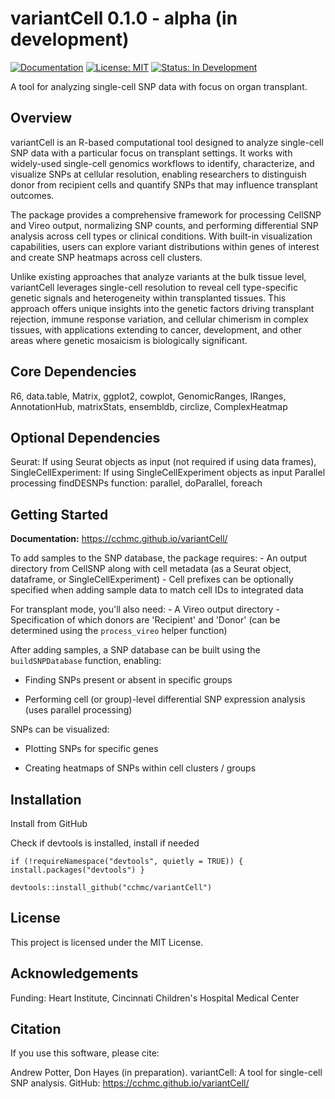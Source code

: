 # variantCell 0.1.0 - alpha (in development)

[![Documentation](https://img.shields.io/badge/docs-pkgdown-blue.svg)](https://cchmc.github.io/variantCell/) [![License: MIT](https://img.shields.io/badge/License-MIT-yellow.svg)](https://opensource.org/licenses/MIT) [![Status: In Development](https://img.shields.io/badge/Status-In%20Development-blue)]()

A tool for analyzing single-cell SNP data with focus on organ transplant.

## Overview

variantCell is an R-based computational tool designed to analyze single-cell SNP data with a particular focus on transplant settings. It works with widely-used single-cell genomics workflows to identify, characterize, and visualize SNPs at cellular resolution, enabling researchers to distinguish donor from recipient cells and quantify SNPs that may influence transplant outcomes.

The package provides a comprehensive framework for processing CellSNP and Vireo output, normalizing SNP counts, and performing differential SNP analysis across cell types or clinical conditions. With built-in visualization capabilities, users can explore variant distributions within genes of interest and create SNP heatmaps across cell clusters.

Unlike existing approaches that analyze variants at the bulk tissue level, variantCell leverages single-cell resolution to reveal cell type-specific genetic signals and heterogeneity within transplanted tissues. This approach offers unique insights into the genetic factors driving transplant rejection, immune response variation, and cellular chimerism in complex tissues, with applications extending to cancer, development, and other areas where genetic mosaicism is biologically significant.

## Core Dependencies

R6, data.table, Matrix, ggplot2, cowplot, GenomicRanges, IRanges, AnnotationHub, matrixStats, ensembldb, circlize, ComplexHeatmap

## Optional Dependencies

Seurat: If using Seurat objects as input (not required if using data frames), SingleCellExperiment: If using SingleCellExperiment objects as input Parallel processing findDESNPs function: parallel, doParallel, foreach

## Getting Started

**Documentation:** <https://cchmc.github.io/variantCell/>

To add samples to the SNP database, the package requires: - An output directory from CellSNP along with cell metadata (as a Seurat object, dataframe, or SingleCellExperiment) - Cell prefixes can be optionally specified when adding sample data to match cell IDs to integrated data

For transplant mode, you'll also need: - A Vireo output directory - Specification of which donors are 'Recipient' and 'Donor' (can be determined using the `process_vireo` helper function)

After adding samples, a SNP database can be built using the `buildSNPDatabase` function, enabling:

-   Finding SNPs present or absent in specific groups

-   Performing cell (or group)-level differential SNP expression analysis (uses parallel processing)

SNPs can be visualized:

-   Plotting SNPs for specific genes

-   Creating heatmaps of SNPs within cell clusters / groups

## Installation

Install from GitHub

Check if devtools is installed, install if needed

`if (!requireNamespace("devtools", quietly = TRUE)) { install.packages("devtools") }`

`devtools::install_github("cchmc/variantCell")`

## License

This project is licensed under the MIT License.

## Acknowledgements

Funding: Heart Institute, Cincinnati Children's Hospital Medical Center

## Citation

If you use this software, please cite:

Andrew Potter, Don Hayes (in preparation). variantCell: A tool for single-cell SNP analysis. GitHub: <https://cchmc.github.io/variantCell/>
